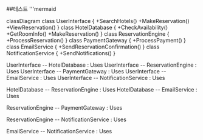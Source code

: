 ##테스트
'''mermaid

classDiagram
  class UserInterface {
    +SearchHotels()
    +MakeReservation()
    +ViewReservation()
  }
  class HotelDatabase {
    +CheckAvailability()
    +GetRoomInfo()
    +MakeReservation()
  }
  class ReservationEngine {
    +ProcessReservation()
  }
  class PaymentGateway {
    +ProcessPayment()
  }
  class EmailService {
    +SendReservationConfirmation()
  }
  class NotificationService {
    +SendNotifications()
  }

  UserInterface -- HotelDatabase : Uses
  UserInterface -- ReservationEngine : Uses
  UserInterface -- PaymentGateway : Uses
  UserInterface -- EmailService : Uses
  UserInterface -- NotificationService : Uses

  HotelDatabase -- ReservationEngine : Uses
  HotelDatabase -- EmailService : Uses

  ReservationEngine -- PaymentGateway : Uses

  ReservationEngine -- NotificationService : Uses

  EmailService -- NotificationService : Uses

